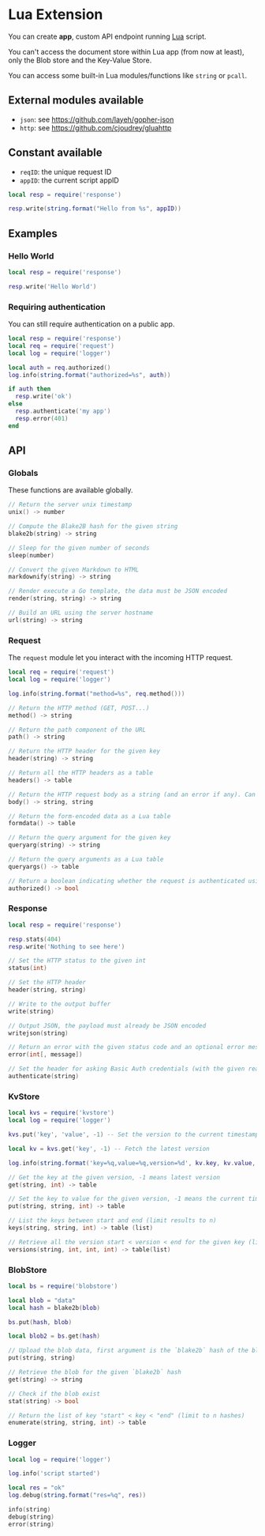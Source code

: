 # Lua Extension

You can create **app**, custom API endpoint running [Lua](http://www.lua.org/) script.

You can't access the document store within Lua app (from now at least), only the Blob store and the Key-Value Store.

You can access some built-in Lua modules/functions like `string` or `pcall`.

## External modules available

- `json`: see https://github.com/layeh/gopher-json
- `http`: see https://github.com/cjoudrey/gluahttp

## Constant available

- `reqID`: the unique request ID
- `appID`: the current script appID

```lua
local resp = require('response')

resp.write(string.format("Hello from %s", appID))
```

## Examples

### Hello World

```lua
local resp = require('response')

resp.write('Hello World')
```

### Requiring authentication

You can still require authentication on a public app.

```lua
local resp = require('response')
local req = require('request')
local log = require('logger')

local auth = req.authorized()
log.info(string.format("authorized=%s", auth))

if auth then
  resp.write('ok')
else
  resp.authenticate('my app')
  resp.error(401)
end
```

## API

### Globals

These functions are available globally.

```c
// Return the server unix timestamp
unix() -> number

// Compute the Blake2B hash for the given string
blake2b(string) -> string

// Sleep for the given number of seconds
sleep(number)

// Convert the given Markdown to HTML
markdownify(string) -> string

// Render execute a Go template, the data must be JSON encoded
render(string, string) -> string

// Build an URL using the server hostname
url(string) -> string
```

### Request

The `request` module let you interact with the incoming HTTP request.

```lua
local req = require('request')
local log = require('logger')

log.info(string.format("method=%s", req.method()))
```

```c
// Return the HTTP method (GET, POST...)
method() -> string

// Return the path component of the URL
path() -> string

// Return the HTTP header for the given key
header(string) -> string

// Return all the HTTP headers as a table
headers() -> table

// Return the HTTP request body as a string (and an error if any). Can only be called once.
body() -> string, string

// Return the form-encoded data as a Lua table
formdata() -> table

// Return the query argument for the given key
queryarg(string) -> string

// Return the query arguments as a Lua table
queryargs() -> table

// Return a boolean indicating whether the request is authenticated using a valid API key
authorized() -> bool
```

### Response

```lua
local resp = require('response')

resp.stats(404)
resp.write('Nothing to see here')
```

```c
// Set the HTTP status to the given int
status(int)

// Set the HTTP header
header(string, string)

// Write to the output buffer
write(string)

// Output JSON, the payload must already be JSON encoded
writejson(string)

// Return an error with the given status code and an optional error message
error(int[, message])

// Set the header for asking Basic Auth credentials (with the given realm)
authenticate(string)
```

### KvStore

```lua
local kvs = require('kvstore')
local log = require('logger')

kvs.put('key', 'value', -1) -- Set the version to the current timestamp

local kv = kvs.get('key', -1) -- Fetch the latest version

log.info(string.format('key=%q,value=%q,version=%d', kv.key, kv.value, kv.version))
```

```c
// Get the key at the given version, -1 means latest version
get(string, int) -> table

// Set the key to value for the given version, -1 means the current timestamp (from server)
put(string, string, int) -> table

// List the keys between start and end (limit results to n)
keys(string, string, int) -> table (list)

// Retrieve all the version start < version < end for the given key (limit results to n)
versions(string, int, int, int) -> table(list)
```

### BlobStore

```lua
local bs = require('blobstore')

local blob = "data"
local hash = blake2b(blob)

bs.put(hash, blob)

local blob2 = bs.get(hash)
```

```c
// Upload the blob data, first argument is the `blake2b` hash of the blob
put(string, string)

// Retrieve the blob for the given `blake2b` hash
get(string) -> string

// Check if the blob exist
stat(string) -> bool

// Return the list of key "start" < key < "end" (limit to n hashes)
enumerate(string, string, int) -> table
```

### Logger

```lua
local log = require('logger')

log.info('script started')

local res = "ok"
log.debug(string.format("res=%q", res))
```

```c
info(string)
debug(string)
error(string)
```

